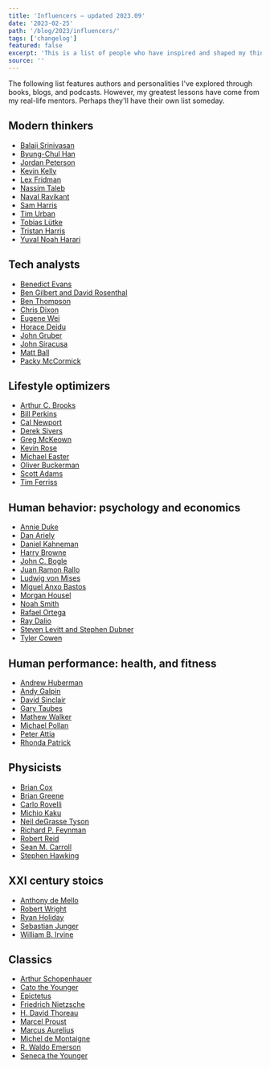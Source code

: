 ```yaml
---
title: 'Influencers — updated 2023.09'
date: '2023-02-25'
path: '/blog/2023/influencers/'
tags: ['changelog']
featured: false
excerpt: 'This is a list of people who have inspired and shaped my thinking and the way I approach life over time. Although I have never met any of them in person, I consider them mentors from afar.'
source: ''
---
```


The following list features authors and personalities I've explored through books, blogs, and podcasts. However, my greatest lessons have come from my real-life mentors. Perhaps they'll have their own list someday.

## Modern thinkers

- [Balaji Srinivasan](https://en.wikipedia.org/wiki/Balaji_Srinivasan)
- [Byung-Chul Han](https://en.wikipedia.org/wiki/Byung-Chul_Han)
- [Jordan Peterson](https://en.wikipedia.org/wiki/Jordan_Peterson)
- [Kevin Kelly](<https://en.wikipedia.org/wiki/Kevin_Kelly_(editor)>)
- [Lex Fridman](https://en.wikipedia.org/wiki/Lex_Fridman)
- [Nassim Taleb](https://en.wikipedia.org/wiki/Nassim_Nicholas_Taleb)
- [Naval Ravikant](https://en.wikipedia.org/wiki/Naval_Ravikant)
- [Sam Harris](https://en.wikipedia.org/wiki/Sam_Harris)
- [Tim Urban](https://en.wikipedia.org/wiki/Wait_But_Why)
- [Tobias Lütke](https://en.wikipedia.org/wiki/Tobias_L%C3%BCtke)
- [Tristan Harris](https://en.wikipedia.org/wiki/Tristan_Harris)
- [Yuval Noah Harari](https://en.wikipedia.org/wiki/Yuval_Noah_Harari)

## Tech analysts

- [Benedict Evans](#)
- [Ben Gilbert and David Rosenthal](https://en.wikipedia.org/wiki/Acquired)
- [Ben Thompson](https://stratechery.com)
- [Chris Dixon](https://en.wikipedia.org/wiki/Chris_Dixon)
- [Eugene Wei](#)
- [Horace Deidu](#)
- [John Gruber](#)
- [John Siracusa](#)
- [Matt Ball](#)
- [Packy McCormick](#)

## Lifestyle optimizers

- [Arthur C. Brooks](https://en.wikipedia.org/wiki/Arthur_C._Brooks)
- [Bill Perkins](https://x.com/bp22)
- [Cal Newport](https://en.wikipedia.org/wiki/Cal_Newport)
- [Derek Sivers](https://sive.rs/)
- [Greg McKeown](<https://en.wikipedia.org/wiki/Greg_McKeown_(author)>)
- [Kevin Rose](https://en.wikipedia.org/wiki/Kevin_Rose)
- [Michael Easter](https://eastermichael.com)
- [Oliver Buckerman](https://en.wikipedia.org/wiki/Oliver_Burkeman)
- [Scott Adams](https://en.wikipedia.org/wiki/Scott_Adams)
- [Tim Ferriss](https://en.wikipedia.org/wiki/Tim_Ferriss)

## Human behavior: psychology and economics

- [Annie Duke](https://en.wikipedia.org/wiki/Annie_Duke)
- [Dan Ariely](https://en.wikipedia.org/wiki/Dan_Ariely)
- [Daniel Kahneman](https://en.wikipedia.org/wiki/Daniel_Kahneman)
- [Harry Browne](https://en.wikipedia.org/wiki/Harry_Browne)
- [John C. Bogle](https://en.wikipedia.org/wiki/John_C._Bogle)
- [Juan Ramon Rallo](https://x.com/juanrallo)
- [Ludwig von Mises](https://en.wikipedia.org/wiki/Ludwig_von_Mises)
- [Miguel Anxo Bastos](https://en.wikipedia.org/wiki/Miguel_Anxo_Bastos)
- [Morgan Housel](https://www.morganhousel.com)
- [Noah Smith](<https://en.wikipedia.org/wiki/Noah_Smith_(writer)>)
- [Rafael Ortega](https://www.riverpatrimonio.com)
- [Ray Dalio](https://en.wikipedia.org/wiki/Ray_Dalio)
- [Steven Levitt and Stephen Dubner](https://en.wikipedia.org/wiki/Freakonomics_Radio)
- [Tyler Cowen](https://en.wikipedia.org/wiki/Tyler_Cowen)

## Human performance: health, and fitness

- [Andrew Huberman](https://en.wikipedia.org/wiki/Andrew_D._Huberman)
- [Andy Galpin](https://twitter.com/DrAndyGalpin)
- [David Sinclair](https://en.wikipedia.org/wiki/David_A._Sinclair)
- [Gary Taubes](https://en.wikipedia.org/wiki/Gary_Taubes)
- [Mathew Walker](<https://en.wikipedia.org/wiki/Matthew_Walker_(scientist)>)
- [Michael Pollan](https://en.wikipedia.org/wiki/Michael_Pollan)
- [Peter Attia](https://en.wikipedia.org/wiki/Peter_Attia)
- [Rhonda Patrick](https://twitter.com/foundmyfitness)

## Physicists

- [Brian Cox](<https://en.wikipedia.org/wiki/Brian_Cox_(physicist)>)
- [Brian Greene](https://en.wikipedia.org/wiki/Brian_Greene)
- [Carlo Rovelli](https://en.wikipedia.org/wiki/Carlo_Rovelli)
- [Michio Kaku](https://en.wikipedia.org/wiki/Michio_Kaku)
- [Neil deGrasse Tyson](https://en.wikipedia.org/wiki/Neil_deGrasse_Tyson)
- [Richard P. Feynman](https://en.wikipedia.org/wiki/Richard_Feynman)
- [Robert Reid](<https://en.wikipedia.org/wiki/Robert_Reid_(author)>)
- [Sean M. Carroll](https://en.wikipedia.org/wiki/Sean_M._Carroll)
- [Stephen Hawking](https://en.wikipedia.org/wiki/Stephen_Hawking)

## XXI century stoics

- [Anthony de Mello](#)
- [Robert Wright](<https://en.wikipedia.org/wiki/Robert_Wright_(journalist)>)
- [Ryan Holiday](https://en.wikipedia.org/wiki/Ryan_Holiday)
- [Sebastian Junger](https://en.wikipedia.org/wiki/Sebastian_Junger)
- [William B. Irvine](#)

## Classics

- [Arthur Schopenhauer](https://en.wikipedia.org/wiki/Arthur_Schopenhauer)
- [Cato the Younger](https://en.wikipedia.org/wiki/Cato_the_Younger)
- [Epictetus](https://en.wikipedia.org/wiki/Epictetus)
- [Friedrich Nietzsche](https://en.wikipedia.org/wiki/Friedrich_Nietzsche)
- [H. David Thoreau](https://en.wikipedia.org/wiki/Henry_David_Thoreau)
- [Marcel Proust](https://en.wikipedia.org/wiki/Marcel_Proust)
- [Marcus Aurelius](https://en.wikipedia.org/wiki/Marcus_Aurelius)
- [Michel de Montaigne](https://en.wikipedia.org/wiki/Michel_de_Montaigne)
- [R. Waldo Emerson](https://en.wikipedia.org/wiki/Ralph_Waldo_Emerson)
- [Seneca the Younger](https://en.wikipedia.org/wiki/Seneca_the_Younger)
